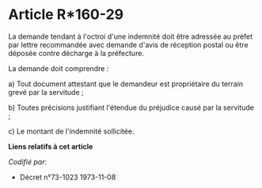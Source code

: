 # Article R*160-29

La demande tendant à l'octroi d'une indemnité doit être adressée au préfet par lettre recommandée avec demande d'avis de
réception postal ou être déposée contre décharge à la préfecture.

La demande doit comprendre :

a) Tout document attestant que le demandeur est propriétaire du terrain grevé par la servitude ;

b) Toutes précisions justifiant l'étendue du préjudice causé par la servitude ;

c) Le montant de l'indemnité sollicitée.

**Liens relatifs à cet article**

_Codifié par_:

  - Décret n°73-1023 1973-11-08
